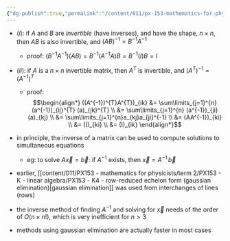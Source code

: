 ```yaml
---
{"dg-publish":true,"permalink":"/content/011/px-153-mathematics-for-physicists/term-2/px-153-k-linear-algebra/px-153-k8-properties-of-matrix-inverses/","noteIcon":"1","created":"2025-08-27T13:14:00.588+01:00","updated":"2024-11-26T19:40:19.000+00:00"}
---
```


- $(i):$ if $A$ and $B$ are *invertible* (have inverses), and have the shape, $n\times n$, then $AB$ is also invertible, and $(AB)^{-1} = B^{-1}A^{-1}$
	- proof: $(B^{-1}A^{-1})(AB) = B^{-1}(A^{-1}A)B = B^{-1}(I)B = I$

- $(ii):$ if $A$ is a $n\times n$ invertible matrix, then $A^{T}$ is invertible, and $(A^{T})^{-1} = (A^{-1})^{T}$
	- proof: 
$$\begin{align*}
	((A^{-1})^{T}A^{T})_{ik} &= \sum\limits_{j=1}^{n} (a^{-1})_{ij}^{T} (a)_{jk}^{T} \\
	&= \sum\limits_{j=1}^{n} (a^{-1})_{ji} (a)_{kj} \\
	&= \sum\limits_{j=1}^{n}a_{kj}a_{ji}^{-1} \\
	&= (AA^{-1})_{ki} \\
	&= (I)_{ki} \\
	&= (I)_{ik}
\end{align*}$$
- in principle, the inverse of a matrix can be used to compute solutions to simultaneous equations
	- eg: to solve $A\vec x=\vec b:$ if $A^{-1}$ exists, then $\vec x = A^{-1}\,\vec b$
- earlier, [[content/011/PX153 - mathematics for physicists/term 2/PX153 - K - linear algebra/PX153 - K4 - row-reduced echelon form (gaussian elimination)\|gaussian elimination]] was used from interchanges of lines (rows)
- the inverse method of finding $A^{-1}$ and solving for $\vec x$ needs of the order of $O(n\times n!)$, which is very inefficient for $n>3$
- methods using gaussian elimination are actually faster in most cases

